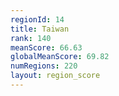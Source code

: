 ```yaml
---
regionId: 14
title: Taiwan
rank: 140
meanScore: 66.63
globalMeanScore: 69.82
numRegions: 220
layout: region_score
---
```


